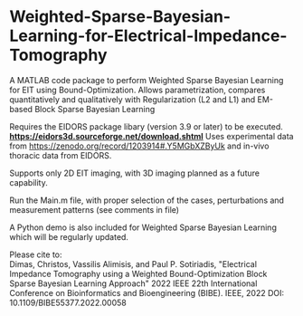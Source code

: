 # Weighted-Sparse-Bayesian-Learning-for-Electrical-Impedance-Tomography
A MATLAB code package to perform Weighted Sparse Bayesian Learning for EIT using Bound-Optimization. Allows parametrization, compares quantitatively and qualitatively with Regularization (L2 and L1) and EM-based Block Sparse Bayesian Learning

Requires the EIDORS package libary (version 3.9 or later) to be executed. **https://eidors3d.sourceforge.net/download.shtml** 
Uses experimental data from https://zenodo.org/record/1203914#.Y5MGbXZByUk and in-vivo thoracic data from EIDORS. 

Supports only 2D EIT imaging, with 3D imaging planned as a future capability. 

Run the Main.m file, with proper selection of the cases, perturbations and measurement patterns (see comments in file)

A Python demo is also included for Weighted Sparse Bayesian Learning which will be regularly updated. 

Please cite to:  
Dimas, Christos, Vassilis Alimisis, and Paul P. Sotiriadis, "Electrical Impedance Tomography using a Weighted Bound-Optimization Block Sparse Bayesian Learning Approach" 2022 IEEE 22th International Conference on Bioinformatics and Bioengineering (BIBE). IEEE, 2022 DOI: 10.1109/BIBE55377.2022.00058 
